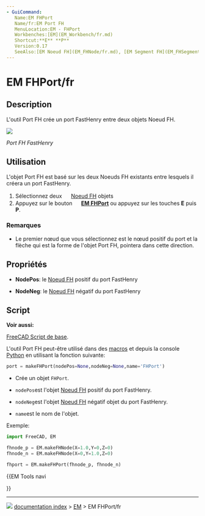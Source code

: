 ```yaml
---
- GuiCommand:
   Name:EM FHPort
   Name/fr:EM Port FH
   MenuLocation:EM - FHPort
   Workbenches:[EM](EM_Workbench/fr.md)
   Shortcut:**E** **P**
   Version:0.17
   SeeAlso:[EM Noeud FH](EM_FHNode/fr.md), [EM Segment FH](EM_FHSegment/fr.md), [EM Chemin Fh](EM_FHPath/fr.md), [EM Plan FH](EM_FHPlane/fr.md), [EM Equivalence FH](EM_FHEquiv/fr.md)
---
```


# EM FHPort/fr

## Description

L\'outil Port FH crée un port FastHenry entre deux objets Noeud FH.

![](images/EM_FHPort_Example.png )



*Port FH FastHenry*

## Utilisation

L\'objet Port FH est basé sur les deux Noeuds FH existants entre lesquels il créera un port FastHenry.

1.  Sélectionnez deux <img alt="" src=images/EM_FHNode.svg  style="width:16px;"> [Noeud FH](EM_FHNode/fr.md) objets
2.  Appuyez sur le bouton **<img src="images/EM_FHPort.svg" width=16px> [EM FHPort](EM_FHPort/fr.md)** ou appuyez sur les touches **E** puis **P**.

### Remarques

-   Le premier nœud que vous sélectionnez est le nœud positif du port et la flèche qui est la forme de l\'objet Port FH, pointera dans cette direction.

## Propriétés

-    **NodePos**: le [Noeud FH](EM_FHNode/fr.md) positif du port FastHenry

-    **NodeNeg**: le [Noeud FH](EM_FHNode/fr.md) négatif du port FastHenry

## Script


**Voir aussi:**

[FreeCAD Script de base](FreeCAD_Scripting_Basics/fr.md).

L\'outil Port FH peut-être utilisé dans des [macros](Macros/fr.md) et depuis la console [Python](Python/fr.md) en utilisant la fonction suivante:


```python
port = makeFHPort(nodePos=None,nodeNeg=None,name='FHPort')
```

-   Crée un objet `FHPort`.

-    `nodePos`est l\'objet [Noeud FH](EM_FHNode/fr.md) positif du port FastHenry.

-    `nodeNeg`est l\'objet [Noeud FH](EM_FHNode/fr.md) négatif objet du port FastHenry.

-    `name`est le nom de l\'objet.

Exemple:


```python
import FreeCAD, EM

fhnode_p = EM.makeFHNode(X=1.0,Y=0,Z=0)
fhnode_n = EM.makeFHNode(X=0,Y=1.0,Z=0)

fhport = EM.makeFHPort(fhnode_p, fhnode_n)
```





{{EM Tools navi

}}



---
![](images/Button_right.svg) [documentation index](../README.md) > [EM](Category_EM.md) > EM FHPort/fr
